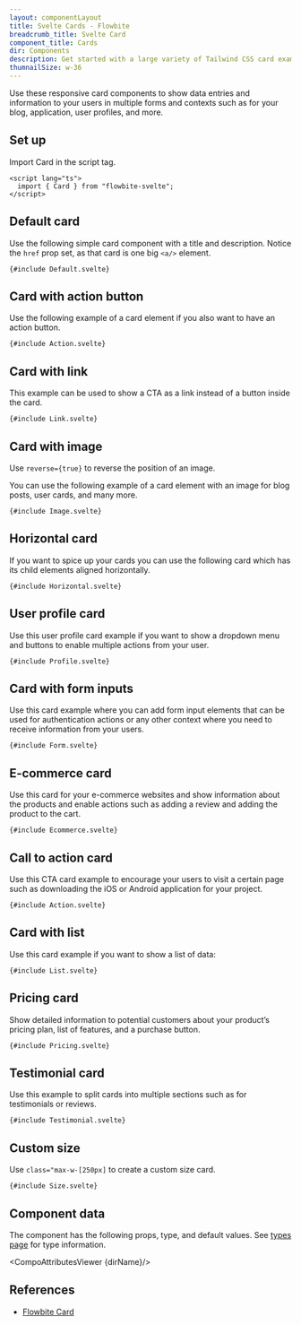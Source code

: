 ```yaml
---
layout: componentLayout
title: Svelte Cards - Flowbite
breadcrumb_title: Svelte Card
component_title: Cards
dir: Components
description: Get started with a large variety of Tailwind CSS card examples for your web project
thumnailSize: w-36
---
```


<script lang="ts">
  import { CompoAttributesViewer, GitHubCompoLinks, toKebabCase } from '../../utils'
  import { P, A } from '$lib'
  const dirName = 'card'
</script>

Use these responsive card components to show data entries and information to your users in multiple forms and contexts such as for your blog, application, user profiles, and more.

## Set up

Import Card in the script tag.

```svelte example hideOutput
<script lang="ts">
  import { Card } from "flowbite-svelte";
</script>
```

## Default card

Use the following simple card component with a title and description. Notice the `href` prop set, as that card is one big `<a/>` element.

```svelte example class="flex justify-center flex-wrap gap-2" hideScript
{#include Default.svelte}
```

## Card with action button

Use the following example of a card element if you also want to have an action button.

```svelte example class="flex justify-center flex-wrap gap-2"
{#include Action.svelte}
```

## Card with link

This example can be used to show a CTA as a link instead of a button inside the card.

```svelte example class="flex justify-center flex-wrap gap-2"
{#include Link.svelte}
```

## Card with image

Use <code>reverse={true}</code> to reverse the position of an image.

You can use the following example of a card element with an image for blog posts, user cards, and many more.

```svelte example class="flex justify-center flex-wrap gap-2"
{#include Image.svelte}
```

## Horizontal card

If you want to spice up your cards you can use the following card which has its child elements aligned horizontally.

```svelte example class="flex justify-center flex-wrap gap-2"
{#include Horizontal.svelte}
```

## User profile card

Use this user profile card example if you want to show a dropdown menu and buttons to enable multiple actions from your user.

```svelte example class="flex justify-center flex-wrap gap-2"
{#include Profile.svelte}
```

## Card with form inputs

Use this card example where you can add form input elements that can be used for authentication actions or any other context where you need to receive information from your users.

```svelte example class="flex justify-center flex-wrap gap-2"
{#include Form.svelte}
```

## E-commerce card

Use this card for your e-commerce websites and show information about the products and enable actions such as adding a review and adding the product to the cart.

```svelte example class="flex justify-center flex-wrap gap-2"
{#include Ecommerce.svelte}
```

## Call to action card

Use this CTA card example to encourage your users to visit a certain page such as downloading the iOS or Android application for your project.

```svelte example class="flex justify-center flex-wrap gap-2"
{#include Action.svelte}
```

## Card with list

Use this card example if you want to show a list of data:

```svelte example class="flex justify-center flex-wrap gap-2"
{#include List.svelte}
```

## Pricing card

Show detailed information to potential customers about your product’s pricing plan, list of features, and a purchase button.

```svelte example class="flex justify-center flex-wrap gap-2"
{#include Pricing.svelte}
```

## Testimonial card

Use this example to split cards into multiple sections such as for testimonials or reviews.

```svelte example class="flex justify-center flex-wrap gap-2"
{#include Testimonial.svelte}
```

## Custom size

Use `class="max-w-[250px]` to create a custom size card.

```svelte example
{#include Size.svelte}
```

## Component data

The component has the following props, type, and default values. See [types page](/docs/pages/typescript) for type information.

<CompoAttributesViewer {dirName}/>

## References

- [Flowbite Card](https://flowbite.com/docs/components/card/)

<GitHubCompoLinks />
